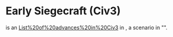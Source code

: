 # Early Siegecraft (Civ3)

 is an [List%20of%20advances%20in%20Civ3](advance) in , a scenario in "".